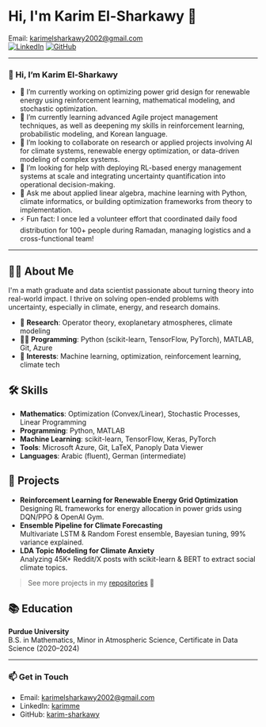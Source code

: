 # Hi, I'm Karim El-Sharkawy 👋

Email: karimelsharkawy2002@gmail.com  
[![LinkedIn](https://img.shields.io/badge/-karimme-blue?style=flat-square&logo=Linkedin&logoColor=white&link=https://www.linkedin.com/in/karimme/)](https://www.linkedin.com/in/karimme/)
[![GitHub](https://img.shields.io/badge/-karim--sharkawy-black?style=flat-square&logo=github&logoColor=white&link=https://github.com/karim-sharkawy)](https://github.com/karim-sharkawy)

---

### 👋 Hi, I’m Karim El-Sharkawy

- 🔭 I’m currently working on optimizing power grid design for renewable energy using reinforcement learning, mathematical modeling, and stochastic optimization.
- 🌱 I’m currently learning advanced Agile project management techniques, as well as deepening my skills in reinforcement learning, probabilistic modeling, and Korean language.
- 👯 I’m looking to collaborate on research or applied projects involving AI for climate systems, renewable energy optimization, or data-driven modeling of complex systems.
- 🤔 I’m looking for help with deploying RL-based energy management systems at scale and integrating uncertainty quantification into operational decision-making.
- 💬 Ask me about applied linear algebra, machine learning with Python, climate informatics, or building optimization frameworks from theory to implementation.
- ⚡ Fun fact: I once led a volunteer effort that coordinated daily food distribution for 100+ people during Ramadan, managing logistics and a cross-functional team!

---

## 👨‍💻 About Me

I'm a math graduate and data scientist passionate about turning theory into real-world impact. I thrive on solving open-ended problems with uncertainty, especially in climate, energy, and research domains.

- 🔬 **Research**: Operator theory, exoplanetary atmospheres, climate modeling
- 🧑‍💻 **Programming**: Python (scikit-learn, TensorFlow, PyTorch), MATLAB, Git, Azure
- 🌱 **Interests**: Machine learning, optimization, reinforcement learning, climate tech

## 🛠️ Skills

- **Mathematics**: Optimization (Convex/Linear), Stochastic Processes, Linear Programming
- **Programming**: Python, MATLAB
- **Machine Learning**: scikit-learn, TensorFlow, Keras, PyTorch
- **Tools**: Microsoft Azure, Git, LaTeX, Panoply Data Viewer
- **Languages**: Arabic (fluent), German (intermediate)

## 🚀 Projects

- **Reinforcement Learning for Renewable Energy Grid Optimization**  
  Designing RL frameworks for energy allocation in power grids using DQN/PPO & OpenAI Gym.
- **Ensemble Pipeline for Climate Forecasting**  
  Multivariate LSTM & Random Forest ensemble, Bayesian tuning, 99% variance explained.
- **LDA Topic Modeling for Climate Anxiety**  
  Analyzing 45K+ Reddit/X posts with scikit-learn & BERT to extract social climate topics.

> See more projects in my [repositories](https://github.com/karim-sharkawy?tab=repositories) 👀

## 📚 Education

**Purdue University**  
B.S. in Mathematics, Minor in Atmospheric Science, Certificate in Data Science (2020–2024)

---

### 📫 Get in Touch

- Email: karimelsharkawy2002@gmail.com
- LinkedIn: [karimme](https://www.linkedin.com/in/karimme/)
- GitHub: [karim-sharkawy](https://github.com/karim-sharkawy)
